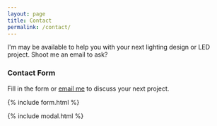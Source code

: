 ```yaml
---
layout: page
title: Contact
permalink: /contact/
---
```


I'm may be available to help you with your next lighting design or LED project. Shoot me an email to ask?

### Contact Form

Fill in the form or [email me](mailto:{{site.email}}) to discuss your next project.

{% include form.html %}

{% include modal.html %}
